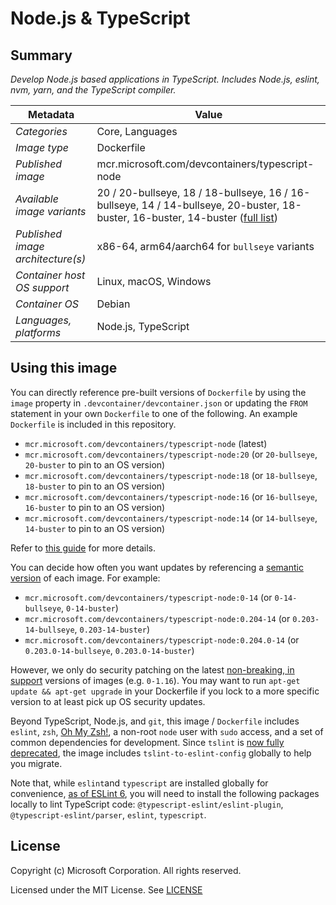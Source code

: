 # Node.js & TypeScript

## Summary

*Develop Node.js based applications in TypeScript. Includes Node.js, eslint, nvm, yarn, and the TypeScript compiler.*

| Metadata | Value |  
|----------|-------|
| *Categories* | Core, Languages |
| *Image type* | Dockerfile |
| *Published image* | mcr.microsoft.com/devcontainers/typescript-node |
| *Available image variants* | 20 / 20-bullseye, 18 / 18-bullseye, 16 / 16-bullseye, 14 / 14-bullseye, 20-buster, 18-buster, 16-buster, 14-buster ([full list](https://mcr.microsoft.com/v2/devcontainers/typescript-node/tags/list)) |
| *Published image architecture(s)* | x86-64, arm64/aarch64 for `bullseye` variants |
| *Container host OS support* | Linux, macOS, Windows |
| *Container OS* | Debian |
| *Languages, platforms* | Node.js, TypeScript |

## Using this image

You can directly reference pre-built versions of `Dockerfile` by using the `image` property in `.devcontainer/devcontainer.json` or updating the `FROM` statement in your own  `Dockerfile` to one of the following. An example `Dockerfile` is included in this repository.

- `mcr.microsoft.com/devcontainers/typescript-node` (latest)
- `mcr.microsoft.com/devcontainers/typescript-node:20` (or `20-bullseye`, `20-buster` to pin to an OS version)
- `mcr.microsoft.com/devcontainers/typescript-node:18` (or `18-bullseye`, `18-buster` to pin to an OS version)
- `mcr.microsoft.com/devcontainers/typescript-node:16` (or `16-bullseye`, `16-buster` to pin to an OS version)
- `mcr.microsoft.com/devcontainers/typescript-node:14` (or `14-bullseye`, `14-buster` to pin to an OS version)

Refer to [this guide](https://containers.dev/guide/dockerfile) for more details.

You can decide how often you want updates by referencing a [semantic version](https://semver.org/) of each image. For example:

- `mcr.microsoft.com/devcontainers/typescript-node:0-14` (or `0-14-bullseye`, `0-14-buster`)
- `mcr.microsoft.com/devcontainers/typescript-node:0.204-14` (or `0.203-14-bullseye`, `0.203-14-buster`)
- `mcr.microsoft.com/devcontainers/typescript-node:0.204.0-14` (or `0.203.0-14-bullseye`, `0.203.0-14-buster`)

However, we only do security patching on the latest [non-breaking, in support](https://github.com/devcontainers/images/issues/90) versions of images (e.g. `0-1.16`). You may want to run `apt-get update && apt-get upgrade` in your Dockerfile if you lock to a more specific version to at least pick up OS security updates.

Beyond TypeScript, Node.js, and `git`, this image / `Dockerfile` includes `eslint`, `zsh`, [Oh My Zsh!](https://ohmyz.sh/), a non-root `node` user with `sudo` access, and a set of common dependencies for development. Since `tslint` is [now fully deprecated](https://github.com/palantir/tslint/issues/4534), the image includes `tslint-to-eslint-config` globally to help you migrate.

Note that, while `eslint`and `typescript` are installed globally for convenience, [as of ESLint 6](https://eslint.org/docs/user-guide/migrating-to-6.0.0#-plugins-and-shareable-configs-are-no-longer-affected-by-eslints-location), you will need to install the following packages locally to lint TypeScript code: `@typescript-eslint/eslint-plugin`, `@typescript-eslint/parser`, `eslint`, `typescript`.

## License

Copyright (c) Microsoft Corporation. All rights reserved.

Licensed under the MIT License. See [LICENSE](https://github.com/devcontainers/images/blob/main/LICENSE)
